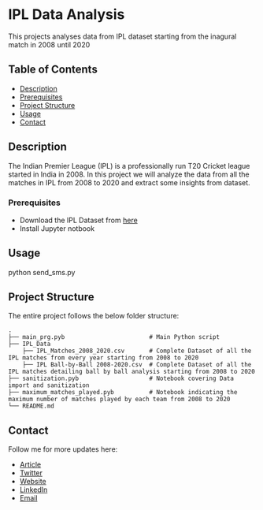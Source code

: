 # IPL Data Analysis

This projects analyses data from IPL dataset starting from the inagural match in 2008 until 2020

## Table of Contents

- [Description](#description)
- [Prerequisites](#prerequisites)
- [Project Structure](#structure)
- [Usage](#usage)
- [Contact](#contact)

## Description <a name = "description"></a>

The Indian Premier League (IPL) is a professionally run T20 Cricket league started in India in 2008. In this project we will analyze the data from all the matches in IPL from 2008 to 2020 and extract some insights from dataset. 

### Prerequisites <a name = "prerequisites"></a>

- Download the IPL Dataset from [here](https://www.kaggle.com/datasets/patrickb1912/ipl-complete-dataset-20082020)
- Install Jupyter notbook

## Usage <a name = "usage"></a>

python send_sms.py


## Project Structure  <a name = "structure"></a>

The entire project follows the below folder structure:

    .
    ├── main_prg.pyb                        # Main Python script
    ├── IPL_Data             
        ├── IPL_Matches_2008_2020.csv       # Complete Dataset of all the IPL matches from every year starting from 2008 to 2020           
        ├── IPL Ball-by-Ball 2008-2020.csv  # Complete Dataset of all the IPL matches detailing ball by ball analysis starting from 2008 to 2020  
    ├── sanitization.pyb                    # Notebook covering Data import and sanitization
    ├── maximum_matches_played.pyb          # Notebook indicating the maximum number of matches played by each team from 2008 to 2020  
    └── README.md


## Contact <a name = "contact"></a>

Follow me for more updates here:

- [Article](https://sapnaedu.com/indian-premier-leagueipl-data-analysis-from-2008-2020/)
- [Twitter](https://twitter.com/sapnaedu)
- [Website](https://www.sapnaedu.com)
- [LinkedIn](https://www.linkedin.com/in/kiranchandrashekhar/)
- [Email](mailto:kiran.chandrashekhar@gmail.com)